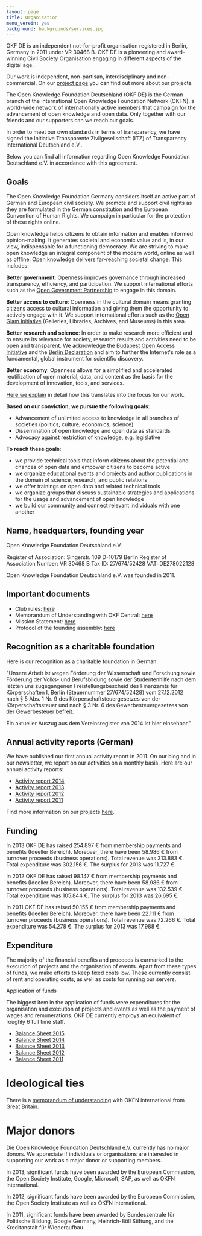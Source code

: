 ```yaml
---
layout: page
title: Organisation
menu_verein: yes
background: backgrounds/services.jpg
---
```


OKF DE is an independent not-for-profit organisation registered in Berlin, Germany in 2011 under VR 30468 B. OKF DE is a pioneering and award-winning Civil Society Organisation engaging in different aspects of the digital age. 

Our work is independent, non-partisan, interdisciplinary and non-commercial. On our [project page](../projekte/) you can find out more about our projects. 

The Open Knowledge Foundation Deutschland (OKF DE) is the German branch of the international Open Knowledge Foundation Network (OKFN), a world-wide network of internationally active members that campaign for the advancement of open knowledge and open data. Only together with our friends and our supporters can we reach our goals.  

In order to meet our own standards in terms of transparency, we have signed the Initiative Transparente Zivilgesellschaft (ITZ) of Transparency International Deutschland e.V..

Below you can find all information regarding Open Knowledge Foundation Deutschland e.V. in accordance with this agreement. 

## Goals

The Open Knowledge Foundation Germany considers itself an active part of German and European civil society. We promote and support civil rights as they are formulated in the German constitution and the European Convention of Human Rights. We campaign in particular for the protection of these rights online. 

Open knowledge helps citizens to obtain information and enables informed opinion-making. It generates societal and economic value and is, in our view, indispensable for a functioning democracy. We are striving to make open knowledge an integral component of the modern world, online as well as offline. Open knowledge delivers far-reaching societal change. This includes: 

**Better government**: Openness improves governance through increased transparency, efficiency, and participation. We support international efforts such as the [Open Government Partnership](http://www.opengovpartnership.org/) to engage in this domain. 

**Better access to culture**: Openness in the cultural domain means granting citizens access to cultural information and giving them the opportunity to actively engage with it. We support international efforts such as the [Open Glam Initiative](http://openglam.org/) (Galleries, Libraries, Archives, and Museums) in this area. 

**Better research and science**: In order to make research more efficient and to ensure its relevance for society, research results and activities need to be open and transparent. We acknowledge the [Budapest Open Access Initiative](http://www.budapestopenaccessinitiative.org) and the [Berlin Declaration](http://openaccess.mpg.de/Berliner-Erklaerung) and aim to further the Internet's role as a fundamental, global instrument for scientific discovery. 

**Better economy**: Openness allows for a simplified and accelerated reutilization of open material, data, and content as the basis for the development of innovation, tools, and services. 

[Here we explain](../themen/) in detail how this translates into the focus for our work. 

**Based on our conviction, we pursue the following goals**:

* Advancement of unlimited access to knowledge in all branches of societies (politics, culture, economics, science)
* Dissemination of open knowledge and open data as standards
* Advocacy against restriction of knowledge, e.g. legislative

**To reach these goals**:
* we provide technical tools that inform citizens about the potential and chances of open data and empower citizens to become active
* we organize educational events and projects and author publications in the domain of science, research, and public relations
* we offer trainings on open data and related technical tools
* we organize groups that discuss sustainable strategies and applications for the usage and advancement of open knowledge
* we build our community and connect relevant individuals with one another

## Name, headquarters, founding year

Open Knowledge Foundation Deutschland e.V.

Register of Association: 
Singerstr. 109
D-10179 Berlin
Register of Association Number: VR 30468 B
Tax ID: 27/674/52428 
VAT: DE278022128

Open Knowledge Foundation Deutschland e.V. was founded in 2011.

## Important documents

* Club rules: [here](../verein/satzung)
* Memorandum of Understanding with OKF Central: [here](../files/verein/okfde-mou.pdf)
* Mission Statement: [here](../mission)
* Protocol of the founding assembly: [here](../files/verein/OKF-DE-Protokoll-der-Gruendungsversammlung.pdf)

## Recognition as a charitable foundation

Here is our recognition as a charitable foundation in German: 

"Unsere Arbeit ist wegen Förderung der Wissenschaft und Forschung sowie Förderung der Volks- und Berufsbildung sowie der Studentenhilfe nach dem letzten uns zugegangenen Freistellungsbescheid des Finanzamts für Körperschaften I, Berlin (Steuernummer 27/674/52428) vom 27.12.2012 nach § 5 Abs. 1 Nr. 9 des Körperschaftsteuergesetzes von der Körperschaftssteuer und nach § 3 Nr. 6 des Gewerbesteuergesetzes von der Gewerbesteuer befreit.

Ein aktueller Auszug aus dem Vereinsregister von 2014 ist hier einsehbar."

## Annual activity reports (German)

We have published our first annual activity report in 2011. On our blog and in our newsletter, we report on our activities on a monthly basis. Here are our annual activity reports:

* [Activity report 2014](../files/verein/OKFDE-Taetigkeitsbericht-2014.pdf)
* [Activity report 2013](../files/verein/OKFDE-Taetigkeitsbericht-2013.pdf)
* [Activity report 2012](../files/verein/OKFDE-Taetigkeitsbericht-2012.pdf)
* [Activity report 2011](../files/verein/OKFDE-Taetigkeitsbericht-2011.pdf)

Find more information on our projects [here](../projekte/).

## Funding

In 2013 OKF DE has raised 254.897 € from membership payments and benefits (Ideeller Bereich). Moreover, there have been 58.986 € from turnover proceeds (business operations). Total revenue was 313.883 €. Total expenditure was 302.156 €. The surplus for 2013 was 11.727 €.

In 2012 OKF DE has raised 98.147 € from membership payments and benefits (Ideeller Bereich). Moreover, there have been 58.986 € from turnover proceeds (business operations). Total revenue was 132.539 €. Total expenditure was 105.844 €. The surplus for 2013 was 26.695 €.

In 2011 OKF DE has raised 50.155 € from membership payments and benefits (Ideeller Bereich). Moreover, there have been 22.111 € from turnover proceeds (business operations). Total revenue was 72.266 €. Total expenditure was 54.278 €. The surplus for 2013 was 17.988 €.

## Expenditure

The majority of the financial benefits and proceeds is earmarked to the execution of projects and the organisation of events. Apart from these types of funds, we make efforts to keep fixed costs low. These currently consist of rent and operating costs, as well as costs for running our servers. 

Application of funds

The biggest item in the application of funds were expenditures for the organisation and execution of projects and events as well as the payment of wages and remunerations. OKF DE currently employs an equivalent of roughly 6 full time staff.

* [Balance Sheet 2015](../files/verein/OKF-DE-Gewinnermittlung-kurz-2015.pdf)
* [Balance Sheet 2014](../files/verein/OKF-DE-Gewinnermittlung-kurz-2014.pdf)
* [Balance Sheet 2013](../files/verein/OKF-DE-Gewinnermittlung-kurz-2013.pdf)
* [Balance Sheet 2012](../files/verein/OKF-DE-Gewinnermittlung-kurz-2012.pdf)
* [Balance Sheet 2011](../files/verein/OKF-DE-Gewinnermittlung-kurz-2011.pdf)

# Ideological ties

There is a [memorandum of understanding](../files/verein/okfde-mou.pdf) with OKFN international from Great Britain. 

# Major donors

Die Open Knowledge Foundation Deutschland e.V. currently has no major donors. We appreciate if individuals or organisations are interested in supporting our work as a major donor or supporting members. 

In 2013, significant funds have been awarded by the European Commission, the Open Society Institute, Google, Microsoft, SAP, as well as OKFN international. 

In 2012, significant funds have been awarded by the European Commission, the Open Society Institute as well as OKFN international. 

In 2011, significant funds have been awarded by Bundeszentrale für Politische Bildung, Google Germany, Heinrich-Böll Stiftung, and the Kreditanstalt für Wiederaufbau.
